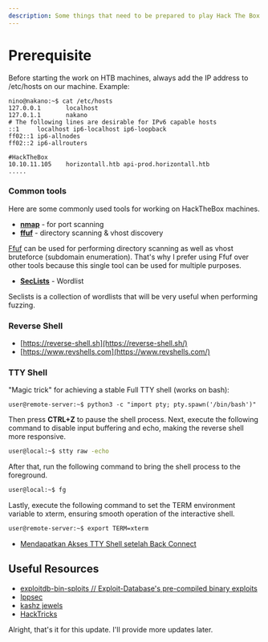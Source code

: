 ```yaml
---
description: Some things that need to be prepared to play Hack The Box machines.
---
```


# Prerequisite

Before starting the work on HTB machines, always add the IP address to /etc/hosts on our machine. Example:

```
nino@nakano:~$ cat /etc/hosts
127.0.0.1       localhost
127.0.1.1       nakano
# The following lines are desirable for IPv6 capable hosts
::1     localhost ip6-localhost ip6-loopback
ff02::1 ip6-allnodes
ff02::2 ip6-allrouters

#HackTheBox
10.10.11.105    horizontall.htb api-prod.horizontall.htb
.....

```

### Common tools

Here are some commonly used tools for working on HackTheBox machines.

* [**nmap**](https://github.com/nmap/nmap) - for port scanning
* [**ffuf**](https://github.com/ffuf/ffuf) - directory scanning & vhost discovery

[Ffuf](https://www.linuxsec.org/2020/08/web-fuzzing-menggunakan-ffuf.html) can be used for performing directory scanning as well as vhost bruteforce (subdomain enumeration). That's why I prefer using Ffuf over other tools because this single tool can be used for multiple purposes.

* [**SecLists**](https://github.com/danielmiessler/SecLists) - Wordlist

Seclists is a collection of wordlists that will be very useful when performing fuzzing.

### Reverse Shell

* [https://reverse-shell.sh](https://reverse-shell.sh/)
* [https://www.revshells.com](https://www.revshells.com/)

### TTY Shell

"Magic trick" for achieving a stable Full TTY shell (works on bash):&#x20;

```
user@remote-server:~$ python3 -c "import pty; pty.spawn('/bin/bash')" 
```

Then press **CTRL+Z** to pause the shell process. Next, execute the following command to disable input buffering and echo, making the reverse shell more responsive.

```bash
user@local:~$ stty raw -echo 
```

After that, run the following command to bring the shell process to the foreground.

```bash
user@local:~$ fg
```

Lastly, execute the following command to set the TERM environment variable to xterm, ensuring smooth operation of the interactive shell.

```bash
user@remote-server:~$ export TERM=xterm
```

* [Mendapatkan Akses TTY Shell setelah Back Connect](https://www.linuxsec.org/2019/07/spawn-tty-shell.html)

## Useful Resources

* [exploitdb-bin-sploits // Exploit-Database's pre-compiled binary exploits](https://gitlab.com/exploit-database/exploitdb-bin-sploits)
* [Ippsec](https://ippsec.rocks/?)
* [kashz jewels](https://kashz.gitbook.io/kashz-jewels/)
* [HackTricks](https://book.hacktricks.xyz/)

Alright, that's it for this update. I'll provide more updates later.
